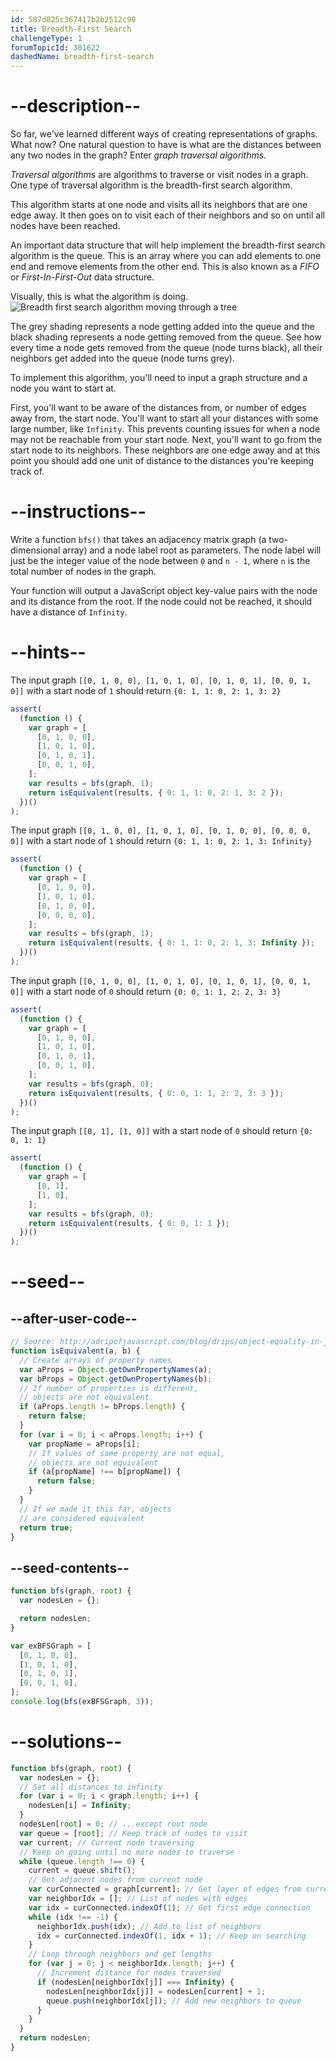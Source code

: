 ```yaml
---
id: 587d825c367417b2b2512c90
title: Breadth-First Search
challengeType: 1
forumTopicId: 301622
dashedName: breadth-first-search
---
```


# --description--

So far, we've learned different ways of creating representations of graphs. What now? One natural question to have is what are the distances between any two nodes in the graph? Enter <dfn>graph traversal algorithms</dfn>.

<dfn>Traversal algorithms</dfn> are algorithms to traverse or visit nodes in a graph. One type of traversal algorithm is the breadth-first search algorithm.

This algorithm starts at one node and visits all its neighbors that are one edge away. It then goes on to visit each of their neighbors and so on until all nodes have been reached.

An important data structure that will help implement the breadth-first search algorithm is the queue. This is an array where you can add elements to one end and remove elements from the other end. This is also known as a <dfn>FIFO</dfn> or <dfn>First-In-First-Out</dfn> data structure.

Visually, this is what the algorithm is doing. ![Breadth first search algorithm moving through a tree](https://camo.githubusercontent.com/2f57e6239884a1a03402912f13c49555dec76d06/68747470733a2f2f75706c6f61642e77696b696d656469612e6f72672f77696b6970656469612f636f6d6d6f6e732f342f34362f416e696d617465645f4246532e676966)

The grey shading represents a node getting added into the queue and the black shading represents a node getting removed from the queue. See how every time a node gets removed from the queue (node turns black), all their neighbors get added into the queue (node turns grey).

To implement this algorithm, you'll need to input a graph structure and a node you want to start at.

First, you'll want to be aware of the distances from, or number of edges away from, the start node. You'll want to start all your distances with some large number, like `Infinity`. This prevents counting issues for when a node may not be reachable from your start node. Next, you'll want to go from the start node to its neighbors. These neighbors are one edge away and at this point you should add one unit of distance to the distances you're keeping track of.

# --instructions--

Write a function `bfs()` that takes an adjacency matrix graph (a two-dimensional array) and a node label root as parameters. The node label will just be the integer value of the node between `0` and `n - 1`, where `n` is the total number of nodes in the graph.

Your function will output a JavaScript object key-value pairs with the node and its distance from the root. If the node could not be reached, it should have a distance of `Infinity`.

# --hints--

The input graph `[[0, 1, 0, 0], [1, 0, 1, 0], [0, 1, 0, 1], [0, 0, 1, 0]]` with a start node of `1` should return `{0: 1, 1: 0, 2: 1, 3: 2}`

```js
assert(
  (function () {
    var graph = [
      [0, 1, 0, 0],
      [1, 0, 1, 0],
      [0, 1, 0, 1],
      [0, 0, 1, 0],
    ];
    var results = bfs(graph, 1);
    return isEquivalent(results, { 0: 1, 1: 0, 2: 1, 3: 2 });
  })()
);
```

The input graph `[[0, 1, 0, 0], [1, 0, 1, 0], [0, 1, 0, 0], [0, 0, 0, 0]]` with a start node of `1` should return `{0: 1, 1: 0, 2: 1, 3: Infinity}`

```js
assert(
  (function () {
    var graph = [
      [0, 1, 0, 0],
      [1, 0, 1, 0],
      [0, 1, 0, 0],
      [0, 0, 0, 0],
    ];
    var results = bfs(graph, 1);
    return isEquivalent(results, { 0: 1, 1: 0, 2: 1, 3: Infinity });
  })()
);
```

The input graph `[[0, 1, 0, 0], [1, 0, 1, 0], [0, 1, 0, 1], [0, 0, 1, 0]]` with a start node of `0` should return `{0: 0, 1: 1, 2: 2, 3: 3}`

```js
assert(
  (function () {
    var graph = [
      [0, 1, 0, 0],
      [1, 0, 1, 0],
      [0, 1, 0, 1],
      [0, 0, 1, 0],
    ];
    var results = bfs(graph, 0);
    return isEquivalent(results, { 0: 0, 1: 1, 2: 2, 3: 3 });
  })()
);
```

The input graph `[[0, 1], [1, 0]]` with a start node of `0` should return `{0: 0, 1: 1}`

```js
assert(
  (function () {
    var graph = [
      [0, 1],
      [1, 0],
    ];
    var results = bfs(graph, 0);
    return isEquivalent(results, { 0: 0, 1: 1 });
  })()
);
```

# --seed--

## --after-user-code--

```js
// Source: http://adripofjavascript.com/blog/drips/object-equality-in-javascript.html
function isEquivalent(a, b) {
  // Create arrays of property names
  var aProps = Object.getOwnPropertyNames(a);
  var bProps = Object.getOwnPropertyNames(b);
  // If number of properties is different,
  // objects are not equivalent
  if (aProps.length != bProps.length) {
    return false;
  }
  for (var i = 0; i < aProps.length; i++) {
    var propName = aProps[i];
    // If values of same property are not equal,
    // objects are not equivalent
    if (a[propName] !== b[propName]) {
      return false;
    }
  }
  // If we made it this far, objects
  // are considered equivalent
  return true;
}
```

## --seed-contents--

```js
function bfs(graph, root) {
  var nodesLen = {};

  return nodesLen;
}

var exBFSGraph = [
  [0, 1, 0, 0],
  [1, 0, 1, 0],
  [0, 1, 0, 1],
  [0, 0, 1, 0],
];
console.log(bfs(exBFSGraph, 3));
```

# --solutions--

```js
function bfs(graph, root) {
  var nodesLen = {};
  // Set all distances to infinity
  for (var i = 0; i < graph.length; i++) {
    nodesLen[i] = Infinity;
  }
  nodesLen[root] = 0; // ...except root node
  var queue = [root]; // Keep track of nodes to visit
  var current; // Current node traversing
  // Keep on going until no more nodes to traverse
  while (queue.length !== 0) {
    current = queue.shift();
    // Get adjacent nodes from current node
    var curConnected = graph[current]; // Get layer of edges from current
    var neighborIdx = []; // List of nodes with edges
    var idx = curConnected.indexOf(1); // Get first edge connection
    while (idx !== -1) {
      neighborIdx.push(idx); // Add to list of neighbors
      idx = curConnected.indexOf(1, idx + 1); // Keep on searching
    }
    // Loop through neighbors and get lengths
    for (var j = 0; j < neighborIdx.length; j++) {
      // Increment distance for nodes traversed
      if (nodesLen[neighborIdx[j]] === Infinity) {
        nodesLen[neighborIdx[j]] = nodesLen[current] + 1;
        queue.push(neighborIdx[j]); // Add new neighbors to queue
      }
    }
  }
  return nodesLen;
}
```
